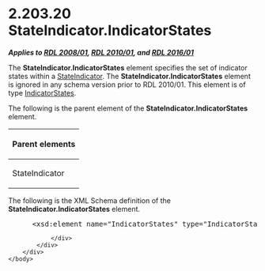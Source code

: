 <html dir="LTR" xmlns:mshelp="http://msdn.microsoft.com/mshelp" xmlns:ddue="http://ddue.schemas.microsoft.com/authoring/2003/5" xmlns:xlink="http://www.w3.org/1999/xlink" xmlns:tool="http://www.microsoft.com/tooltip">
    <head>
        <meta http-equiv="Content-Type" content="text/html; CHARSET=utf-8"></meta>
        <meta name="save" content="history"></meta>
        <title>2.203.20 StateIndicator.IndicatorStates</title>
        <xml>
            <mshelp:toctitle title="2.203.20 StateIndicator.IndicatorStates"></mshelp:toctitle>
            <mshelp:rltitle title="[MS-RDL]: StateIndicator.IndicatorStates"></mshelp:rltitle>
            <mshelp:keyword index="A" term="a99c162e-2a29-4fb7-83c8-f32dccea4e1d"></mshelp:keyword>
            <mshelp:attr name="DCSext.ContentType" value="open specification"></mshelp:attr>
            <mshelp:attr name="AssetID" value="a99c162e-2a29-4fb7-83c8-f32dccea4e1d"></mshelp:attr>
            <mshelp:attr name="TopicType" value="kbRef"></mshelp:attr>
            <mshelp:attr name="DCSext.Title" value="[MS-RDL]: StateIndicator.IndicatorStates" />
        </xml>
    </head>
    <body>
        <div id="header">
            <h1 class="heading">2.203.20 StateIndicator.IndicatorStates</h1>
        </div>
        <div id="mainSection">
            <div id="mainBody">
                <div id="allHistory" class="saveHistory"></div>
                <div id="sectionSection0" class="section" name="collapseableSection">
                    

<p><b><i>Applies to </i></b><a href="1e855f94-4617-47e4-b89e-0856c6cb420f.md"><b><i>RDL 2008/01</i></b></a><b><i>,
</i></b><a href="3428e690-a348-4ec7-8a6a-8efb42d2cdee.md"><b><i>RDL 2010/01</i></b></a><b><i>,
and </i></b><a href="52ce3983-2bfc-4e72-9359-42aaf5fe4509.md"><b><i>RDL 2016/01</i></b></a></p>

<p>The <b>StateIndicator.IndicatorStates</b> element specifies
the set of indicator states within a <a href="a2711217-7047-4b0a-86d1-d01b5479e2cb.md">StateIndicator</a>. The <b>StateIndicator.IndicatorStates</b>
element is ignored in any schema version prior to RDL 2010/01. This
element is of type <a href="634b6e0c-6af3-42e6-a823-1d5487d9b59e.md">IndicatorStates</a>.</p>

<p>The following is the parent element of the <b>StateIndicator.IndicatorStates</b>
element.</p>

<table>
 <thead>
  <tr>
   <th>
   <p>Parent elements</p>
   </th>
  </tr>
 </thead>
 <tr>
  <td>
  <p>StateIndicator</p>
  </td>
 </tr>
</table>

<p>The following is the XML Schema definition of the <b>StateIndicator.IndicatorStates</b>
element.</p>

<dl>
<dd>
<div><pre> &lt;xsd:element name=&quot;IndicatorStates&quot; type=&quot;IndicatorStatesType&quot; minOccurs=&quot;0&quot; /&gt;
</pre></div>
</dd></dl>


                </div>
            </div>
        </div>
    </body>
</html>